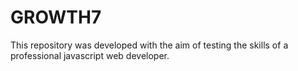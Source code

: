 # GROWTH7
This repository was developed with the aim of testing the skills of a professional javascript web developer.
